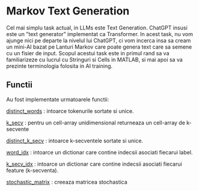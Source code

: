 # Markov Text Generation

Cel mai simplu task actual, in LLMs este Text Generation. ChatGPT insusi este un ”text
generator” implementat ca Transformer. In acest task, nu vom ajunge nici pe departe la nivelul
lui ChatGPT, ci vom incerca insa sa cream un mini-AI bazat pe Lanturi Markov care poate
genera text care sa semene cu un fisier de input.
Scopul acestui task este in primul rand sa va familiarizeze cu lucrul cu Stringuri si Cells in
MATLAB, si mai apoi sa va prezinte terminologia folosita in AI training.

## Functii

Au fost implementate urmatoarele functii:

[distinct_words](distinct-words.md)
: intoarce tokenurile sortate si unice.

[k_secv](k-secv.md)
: pentru un cell-array unidimensional returneaza un cell-array de k-secvente

[distinct_k_secv](distinct-k-secv.md)
: intoarce k-secventele sortate si unice.

[word_idx](word-idx.md)
: intoarce un dictionar care contine indecsii asociati fiecarui label.

[k_secv_idx](k-secv-idx.md)
: intoarce un dictionar care contine indecsii asociati fiecarui feature (k-secventa).

[stochastic_matrix](stochastic-matrix.md)
: creeaza matricea stochastica

